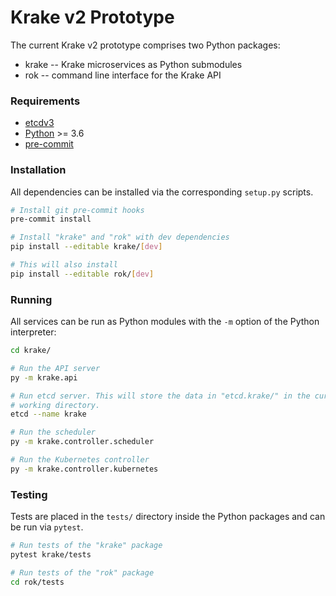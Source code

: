 # Krake v2 Prototype

The current Krake v2 prototype comprises two Python packages:

 - krake -- Krake microservices as Python submodules
 - rok -- command line interface for the Krake API


### Requirements

 - [etcdv3](https://github.com/etcd-io/etcd/releases/)
 - [Python](https://www.python.org/downloads/) >= 3.6
 - [pre-commit](https://pre-commit.com/)


### Installation

All dependencies can be installed via the corresponding `setup.py` scripts.

```bash
# Install git pre-commit hooks
pre-commit install

# Install "krake" and "rok" with dev dependencies
pip install --editable krake/[dev]

# This will also install
pip install --editable rok/[dev]
```


### Running

All services can be run as Python modules with the `-m` option of the Python
interpreter:

```bash
cd krake/

# Run the API server
py -m krake.api

# Run etcd server. This will store the data in "etcd.krake/" in the current
# working directory.
etcd --name krake

# Run the scheduler
py -m krake.controller.scheduler

# Run the Kubernetes controller
py -m krake.controller.kubernetes
```


### Testing

Tests are placed in the `tests/` directory inside the Python packages and can
be run via `pytest`.


```bash
# Run tests of the "krake" package
pytest krake/tests

# Run tests of the "rok" package
cd rok/tests
```

